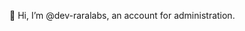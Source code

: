  👋 Hi, I’m @dev-raralabs, an account for administration.

<!---
dev-raralabs/dev-raralabs is a ✨ special ✨ repository because its `README.md` (this file) appears on your GitHub profile.
You can click the Preview link to take a look at your changes.
--->
